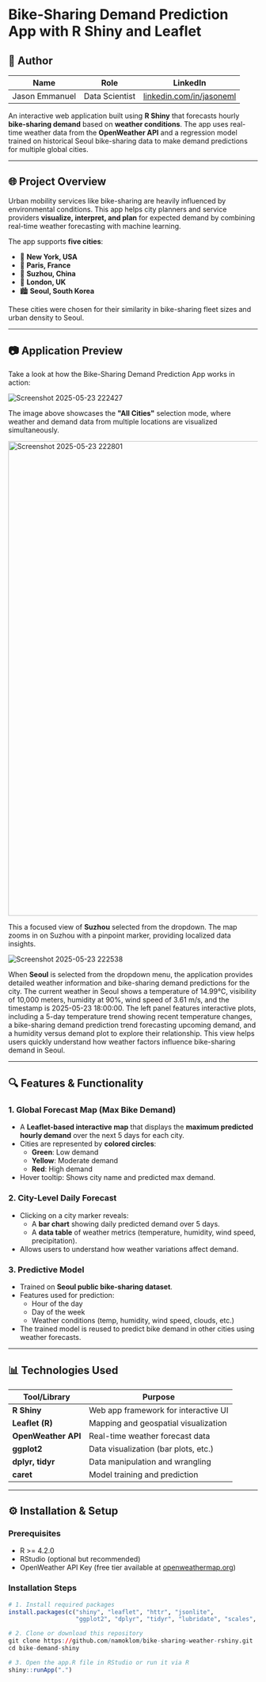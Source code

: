 # Bike-Sharing Demand Prediction App with R Shiny and Leaflet

## 👤 Author

| Name            | Role              | LinkedIn                                      |
|-----------------|-------------------|-----------------------------------------------|
| Jason Emmanuel  | Data Scientist | [linkedin.com/in/jasoneml](https://www.linkedin.com/in/jasoneml/) |

An interactive web application built using **R Shiny** that forecasts hourly **bike-sharing demand** based on **weather conditions**. The app uses real-time weather data from the **OpenWeather API** and a regression model trained on historical Seoul bike-sharing data to make demand predictions for multiple global cities.

---

## 🌐 Project Overview

Urban mobility services like bike-sharing are heavily influenced by environmental conditions. This app helps city planners and service providers **visualize, interpret, and plan** for expected demand by combining real-time weather forecasting with machine learning.

The app supports **five cities**:
- 🗽 **New York, USA**
- 🗼 **Paris, France**
- 🏯 **Suzhou, China**
- 🎡 **London, UK**
- 🏙️ **Seoul, South Korea**

These cities were chosen for their similarity in bike-sharing fleet sizes and urban density to Seoul.

---

## 📷 Application Preview

Take a look at how the Bike-Sharing Demand Prediction App works in action:

![Screenshot 2025-05-23 222427](https://github.com/user-attachments/assets/dd8bda4c-b142-473f-bb16-466046f82204)

The image above showcases the **"All Cities"** selection mode, where weather and demand data from multiple locations are visualized simultaneously.

<img width="959" alt="Screenshot 2025-05-23 222801" src="https://github.com/user-attachments/assets/2773d94c-47b1-4b60-b2b4-0421a4133545" />

This a focused view of **Suzhou** selected from the dropdown. The map zooms in on Suzhou with a pinpoint marker, providing localized data insights.

![Screenshot 2025-05-23 222538](https://github.com/user-attachments/assets/04ae6c80-f8bd-4df9-a30d-3c42195ec841)

When **Seoul** is selected from the dropdown menu, the application provides detailed weather information and bike-sharing demand predictions for the city. The current weather in Seoul shows a temperature of 14.99°C, visibility of 10,000 meters, humidity at 90%, wind speed of 3.61 m/s, and the timestamp is 2025-05-23 18:00:00. The left panel features interactive plots, including a 5-day temperature trend showing recent temperature changes, a bike-sharing demand prediction trend forecasting upcoming demand, and a humidity versus demand plot to explore their relationship. This view helps users quickly understand how weather factors influence bike-sharing demand in Seoul.

---

## 🔍 Features & Functionality

### 1. **Global Forecast Map (Max Bike Demand)**
- A **Leaflet-based interactive map** that displays the **maximum predicted hourly demand** over the next 5 days for each city.
- Cities are represented by **colored circles**:
  - **Green**: Low demand
  - **Yellow**: Moderate demand
  - **Red**: High demand
- Hover tooltip: Shows city name and predicted max demand.

### 2. **City-Level Daily Forecast**
- Clicking on a city marker reveals:
  - A **bar chart** showing daily predicted demand over 5 days.
  - A **data table** of weather metrics (temperature, humidity, wind speed, precipitation).
- Allows users to understand how weather variations affect demand.

### 3. **Predictive Model**
- Trained on **Seoul public bike-sharing dataset**.
- Features used for prediction:
  - Hour of the day
  - Day of the week
  - Weather conditions (temp, humidity, wind speed, clouds, etc.)
- The trained model is reused to predict bike demand in other cities using weather forecasts.

---

## 📊 Technologies Used

| Tool/Library        | Purpose                                  |
|---------------------|------------------------------------------|
| **R Shiny**         | Web app framework for interactive UI     |
| **Leaflet (R)**     | Mapping and geospatial visualization     |
| **OpenWeather API** | Real-time weather forecast data          |
| **ggplot2**         | Data visualization (bar plots, etc.)     |
| **dplyr, tidyr**    | Data manipulation and wrangling          |
| **caret**           | Model training and prediction            |

---

## ⚙️ Installation & Setup

### Prerequisites
- R >= 4.2.0
- RStudio (optional but recommended)
- OpenWeather API Key (free tier available at [openweathermap.org](https://openweathermap.org/api))

### Installation Steps

```r
# 1. Install required packages
install.packages(c("shiny", "leaflet", "httr", "jsonlite", 
                   "ggplot2", "dplyr", "tidyr", "lubridate", "scales", "caret"))

# 2. Clone or download this repository
git clone https://github.com/namoklom/bike-sharing-weather-rshiny.git
cd bike-demand-shiny

# 3. Open the app.R file in RStudio or run it via R
shiny::runApp(".")
